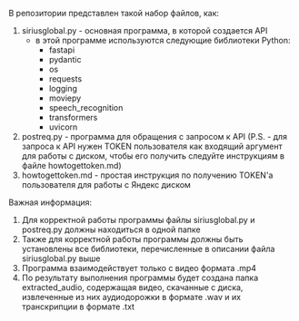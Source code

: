 В репозитории представлен такой набор файлов, как:
1) siriusglobal.py - основная программа, в которой создается API
   - в этой программе используются следующие библиотеки Python:
       - fastapi
       - pydantic
       - os
       - requests
       - logging
       - moviepy
       - speech_recognition
       - transformers
       - uvicorn
2) postreq.py - программа для обращения с запросом к API (P.S. - для запроса к API нужен TOKEN пользователя как входящий аргумент для работы с диском, чтобы его получить следуйте инструкциям в файле howtogettoken.md)
3) howtogettoken.md - простая инструкция по получению TOKEN'а пользователя для работы с Яндекс диском

Важная информация:
1) Для корректной работы программы файлы siriusglobal.py и postreq.py должны находиться в одной папке
2) Также для корректной работы программы должны быть установлены все библиотеки, перечисленные в описании файла siriusglobal.py выше
3) Программа взаимодействует только с видео формата .mp4
4) По результату выполнения программы будет создана папка extracted_audio, содержащая видео, скачанные с диска, извлеченные из них аудиодорожки в формате .wav и их транскрипции в формате .txt
